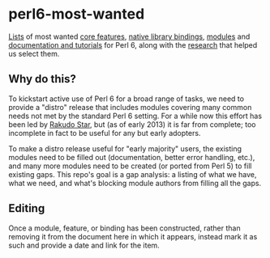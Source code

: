 # perl6-most-wanted

[Lists](most-wanted/README-wanted.md) of most wanted
[core features](most-wanted/features.md),
[native library bindings](most-wanted/bindings.md),
[modules](most-wanted/modules.md) and
[documentation and tutorials](most-wanted/documentation.md) for Perl 6, along with the
[research](data-sources/README-sources.md) that helped us select them.


## Why do this?

To kickstart active use of Perl 6 for a broad range of tasks, we need to
provide a "distro" release that includes modules covering many common needs
not met by the standard Perl 6 setting.  For a while now this effort has been
led by [Rakudo Star](http://rakudo.org/how-to-get-rakudo/), but
(as of early 2013) it is far from complete; too incomplete in fact to be
useful for any but early adopters.

To make a distro release useful for "early majority" users, the existing
modules need to be filled out (documentation, better error handling, etc.), and
many more modules need to be created (or ported from Perl 5) to fill existing
gaps.  This repo's goal is a gap analysis: a listing of what we have, what we
need, and what's blocking module authors from filling all the gaps.


## Editing

Once a module, feature, or binding has been constructed, rather than removing it from
the document here in which it appears, instead mark it as such and provide a date and
link for the item.
